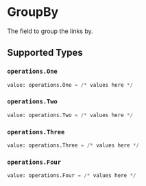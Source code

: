 # GroupBy

The field to group the links by.


## Supported Types

### `operations.One`

```python
value: operations.One = /* values here */
```

### `operations.Two`

```python
value: operations.Two = /* values here */
```

### `operations.Three`

```python
value: operations.Three = /* values here */
```

### `operations.Four`

```python
value: operations.Four = /* values here */
```

